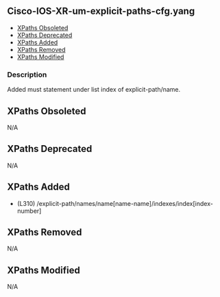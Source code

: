 ## Cisco-IOS-XR-um-explicit-paths-cfg.yang

- [XPaths Obsoleted](#xpaths-obsoleted)
- [XPaths Deprecated](#xpaths-deprecated)
- [XPaths Added](#xpaths-added)
- [XPaths Removed](#xpaths-removed)
- [XPaths Modified](#xpaths-modified)

### Description

Added must statement under list index of explicit-path/name.

## XPaths Obsoleted

N/A

## XPaths Deprecated

N/A

## XPaths Added

- (L310)	/explicit-path/names/name[name-name]/indexes/index[index-number]

## XPaths Removed

N/A

## XPaths Modified

N/A

